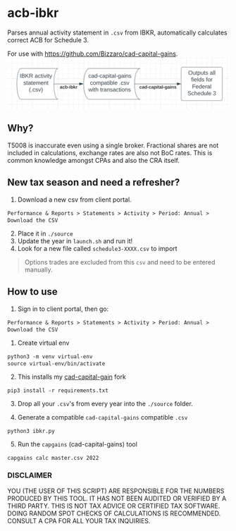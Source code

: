 # acb-ibkr

Parses annual activity statement in `.csv` from IBKR, automatically calculates correct ACB for Schedule 3.

For use with https://github.com/Bizzaro/cad-capital-gains.
![](2022-04-11-22-28-54.png)

## Why?
T5008 is inaccurate even using a single broker. Fractional shares are not included in calculations, exchange rates are also not BoC rates. This is common knowledge amongst CPAs and also the CRA itself.

## New tax season and need a refresher?
1. Download a new csv from client portal. 
```
Performance & Reports > Statements > Activity > Period: Annual > Download the CSV
```
2. Place it in `./source`
3. Update the year in `launch.sh` and run it!
4. Look for a new file called `schedule3-XXXX.csv` to import
> Options trades are excluded from this `csv` and need to be entered manually.

## How to use
1. Sign in to client portal, then go: 
```
Performance & Reports > Statements > Activity > Period: Annual > Download the CSV
```

1. Create virtual env 
```
python3 -m venv virtual-env 
source virtual-env/bin/activate
```

2. This installs my [cad-capital-gain](https://github.com/Bizzaro/cad-capital-gains) fork
```
pip3 install -r requirements.txt
```

3. Drop all your `.csv`'s from every year into the `./source` folder.

4. Generate a compatible `cad-capital-gains` compatible `.csv`
```
python3 ibkr.py
```

5. Run the `capgains` (cad-capital-gains) tool
```
capgains calc master.csv 2022
```

### DISCLAIMER
YOU (THE USER OF THIS SCRIPT) ARE RESPONSIBLE FOR THE NUMBERS PRODUCED BY THIS TOOL. IT HAS NOT BEEN AUDITED OR VERIFIED BY A THIRD PARTY. THIS IS NOT TAX ADVICE OR CERTIFIED TAX SOFTWARE. DOING RANDOM SPOT CHECKS OF CALCULATIONS IS RECOMMENDED. CONSULT A CPA FOR ALL YOUR TAX INQUIRIES.
